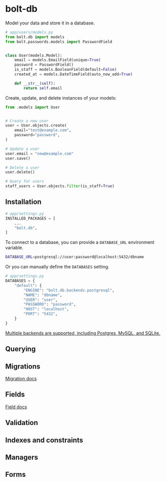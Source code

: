 <!-- This file is compiled from bolt-db/bolt/db/README.md. Do not edit this file directly. -->

# bolt-db

Model your data and store it in a database.

```python
# app/users/models.py
from bolt.db import models
from bolt.passwords.models import PasswordField


class User(models.Model):
    email = models.EmailField(unique=True)
    password = PasswordField()
    is_staff = models.BooleanField(default=False)
    created_at = models.DateTimeField(auto_now_add=True)

    def __str__(self):
        return self.email
```

Create, update, and delete instances of your models:

```python
from .models import User


# Create a new user
user = User.objects.create(
    email="test@example.com",
    password="password",
)

# Update a user
user.email = "new@example.com"
user.save()

# Delete a user
user.delete()

# Query for users
staff_users = User.objects.filter(is_staff=True)
```

## Installation

```python
# app/settings.py
INSTALLED_PACKAGES = [
    ...
    "bolt.db",
]
```

To connect to a database, you can provide a `DATABASE_URL` environment variable.

```sh
DATABASE_URL=postgresql://user:password@localhost:5432/dbname
```

Or you can manually define the `DATABASES` setting.

```python
# app/settings.py
DATABASES = {
    "default": {
        "ENGINE": "bolt.db.backends.postgresql",
        "NAME": "dbname",
        "USER": "user",
        "PASSWORD": "password",
        "HOST": "localhost",
        "PORT": "5432",
    }
}
```

[Multiple backends are supported, including Postgres, MySQL, and SQLite.](https://plainframework.com/docs/bolt-db/bolt/db/backends/README.md)

## Querying

## Migrations

[Migration docs](https://plainframework.com/docs/bolt-db/bolt/db/migrations/README.md)

## Fields

[Field docs](https://plainframework.com/docs/bolt-db/bolt/db/fields/README.md)

## Validation

## Indexes and constraints

## Managers

## Forms
